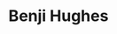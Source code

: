 ---
title: "Benji Hughes"
summary: "Charlotte, North Carolina NC's Benji Hughes fronted a rock band in the 90s. He’s written commercial jingles . He’s made music for film & TV . He released 2008’s A Love Extreme, his double-LP debut record. But these ventures aren’t different hats Hughes wears. They’re not different paths traveled. This is Hughes playing in different keys."
image: "benji-hughes.jpg"
apple_music_artist_url: "https://music.apple.com/gb/artist/benji-hughes/2656617"
wikipedia_url: "https://en.wikipedia.org/wiki/Benji_Hughes"
---